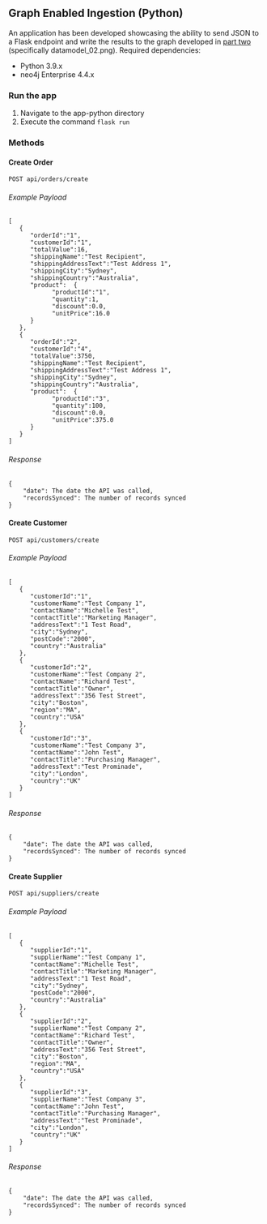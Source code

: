 ## Graph Enabled Ingestion (Python)

An application has been developed showcasing the ability to send JSON to a Flask endpoint and write the results to the graph developed in [part two](/content/parttwo.md) (specifically datamodel_02.png).
Required dependencies:
- Python 3.9.x
- neo4j Enterprise 4.4.x

### Run the app

1. Navigate to the app-python directory
2. Execute the command 
```flask run```

### Methods

#### Create Order

```POST api/orders/create```

###### Example Payload
```
[
   {
      "orderId":"1",
      "customerId":"1",
      "totalValue":16,
      "shippingName":"Test Recipient",
      "shippingAddressText":"Test Address 1",
      "shippingCity":"Sydney",
      "shippingCountry":"Australia",
      "product":  {
            "productId":"1",
            "quantity":1,
            "discount":0.0,
            "unitPrice":16.0
      }
   },
   {
      "orderId":"2",
      "customerId":"4",
      "totalValue":3750,
      "shippingName":"Test Recipient",
      "shippingAddressText":"Test Address 1",
      "shippingCity":"Sydney",
      "shippingCountry":"Australia",
      "product":  {
            "productId":"3",
            "quantity":100,
            "discount":0.0,
            "unitPrice":375.0
      }
   }
]
```
###### Response
```
{
    "date": The date the API was called,
    "recordsSynced": The number of records synced
}
```
#### Create Customer

```POST api/customers/create```

###### Example Payload
```
[
   {
      "customerId":"1",
      "customerName":"Test Company 1",
      "contactName":"Michelle Test",
      "contactTitle":"Marketing Manager",
      "addressText":"1 Test Road",
      "city":"Sydney",
      "postCode":"2000",
      "country":"Australia"
   },
   {
      "customerId":"2",
      "customerName":"Test Company 2",
      "contactName":"Richard Test",
      "contactTitle":"Owner",
      "addressText":"356 Test Street",
      "city":"Boston",
      "region":"MA",
      "country":"USA"
   },
   {
      "customerId":"3",
      "customerName":"Test Company 3",
      "contactName":"John Test",
      "contactTitle":"Purchasing Manager",
      "addressText":"Test Prominade",
      "city":"London",
      "country":"UK"
   }
]
```
###### Response
```
{
    "date": The date the API was called,
    "recordsSynced": The number of records synced
}
```

#### Create Supplier

```POST api/suppliers/create```

###### Example Payload
```
[
   {
      "supplierId":"1",
      "supplierName":"Test Company 1",
      "contactName":"Michelle Test",
      "contactTitle":"Marketing Manager",
      "addressText":"1 Test Road",
      "city":"Sydney",
      "postCode":"2000",
      "country":"Australia"
   },
   {
      "supplierId":"2",
      "supplierName":"Test Company 2",
      "contactName":"Richard Test",
      "contactTitle":"Owner",
      "addressText":"356 Test Street",
      "city":"Boston",
      "region":"MA",
      "country":"USA"
   },
   {
      "supplierId":"3",
      "supplierName":"Test Company 3",
      "contactName":"John Test",
      "contactTitle":"Purchasing Manager",
      "addressText":"Test Prominade",
      "city":"London",
      "country":"UK"
   }
]
```

###### Response
```
{
    "date": The date the API was called,
    "recordsSynced": The number of records synced
}
```